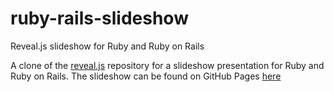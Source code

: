 # ruby-rails-slideshow
Reveal.js slideshow for Ruby and Ruby on Rails

A clone of the [reveal.js](https://github.com/hakimel/reveal.js) repository for a slideshow presentation for Ruby and Ruby on Rails. The slideshow can be found on GitHub Pages [here](http://bpruitt-goddard.github.io/ruby-rails-slideshow/)